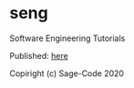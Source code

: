 # seng
Software Engineering Tutorials

Published: [here](https://sagecode.net/engineering.html)

Copiright (c) Sage-Code 2020
